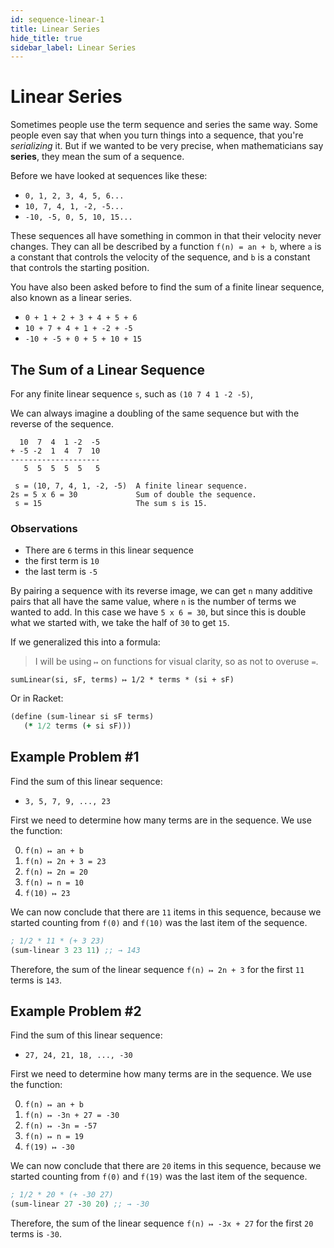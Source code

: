 ```yaml
---
id: sequence-linear-1
title: Linear Series
hide_title: true
sidebar_label: Linear Series
---
```


# Linear Series

Sometimes people use the term sequence and series the same way. Some people even
say that when you turn things into a sequence, that you're _serializing_ it. But
if we wanted to be very precise, when mathematicians say **series**, they mean
the sum of a sequence.

Before we have looked at sequences like these:

 * `0, 1, 2, 3, 4, 5, 6...`
 * `10, 7, 4, 1, -2, -5...`
 * `-10, -5, 0, 5, 10, 15...`

These sequences all have something in common in that their velocity never
changes. They can all be described by a function `f(n) = an + b`, where `a` is
a constant that controls the velocity of the sequence, and `b` is a constant
that controls the starting position.

You have also been asked before to find the sum of a finite linear sequence,
also known as a linear series.

 * `0 + 1 + 2 + 3 + 4 + 5 + 6`
 * `10 + 7 + 4 + 1 + -2 + -5`
 * `-10 + -5 + 0 + 5 + 10 + 15`

## The Sum of a Linear Sequence

For any finite linear sequence `s`, such as `(10 7 4 1 -2 -5)`,

We can always imagine a doubling of the same sequence but with the reverse of
the sequence.

```
  10  7  4  1 -2  -5
+ -5 -2  1  4  7  10
--------------------
   5  5  5  5  5   5

 s = (10, 7, 4, 1, -2, -5)  A finite linear sequence.
2s = 5 x 6 = 30             Sum of double the sequence.
 s = 15                     The sum s is 15.
```

### Observations

 * There are `6` terms in this linear sequence
 * the first term is `10`
 * the last term is `-5`

By pairing a sequence with its reverse image, we can get `n` many additive pairs
that all have the same value, where `n` is the number of terms we wanted to add.
In this case we have `5 x 6 = 30`, but since this is double what we started
with, we take the half of `30` to get `15`.

If we generalized this into a formula:

> I will be using `↦` on functions for visual clarity, so as not to overuse `=`.

`sumLinear(si, sF, terms) ↦ 1/2 * terms * (si + sF)`

Or in Racket:

``` clojure
(define (sum-linear si sF terms)
   (* 1/2 terms (+ si sF)))
```

## Example Problem #1

Find the sum of this linear sequence:

 * `3, 5, 7, 9, ..., 23`

First we need to determine how many terms are in the sequence. We use the 
function:

 0. `f(n) ↦ an + b`
 1. `f(n) ↦ 2n + 3 = 23`
 2. `f(n) ↦ 2n = 20`
 3. `f(n) ↦ n = 10`
 4. `f(10) ↦ 23`

We can now conclude that there are `11` items in this sequence, because we 
started counting from `f(0)` and `f(10)` was the last item of the sequence.

``` clojure
; 1/2 * 11 * (+ 3 23)
(sum-linear 3 23 11) ;; → 143
```

Therefore, the sum of the linear sequence `f(n) ↦ 2n + 3` for the first `11` 
terms is `143`.

## Example Problem #2

Find the sum of this linear sequence:

 * `27, 24, 21, 18, ..., -30`

First we need to determine how many terms are in the sequence. We use the 
function:

  0. `f(n) ↦ an + b`
  1. `f(n) ↦ -3n + 27 = -30`
  2. `f(n) ↦ -3n = -57`
  3. `f(n) ↦ n = 19`
  4. `f(19) ↦ -30`

We can now conclude that there are `20` items in this sequence, because we 
started counting from `f(0)` and `f(19)` was the last item of the sequence.

``` clojure
; 1/2 * 20 * (+ -30 27)
(sum-linear 27 -30 20) ;; → -30
```

Therefore, the sum of the linear sequence `f(n) ↦ -3x + 27` for the first `20`
terms is `-30`.
